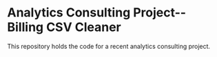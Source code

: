 # Analytics Consulting Project-- Billing CSV Cleaner

This repository holds the code for a recent analytics consulting project.
